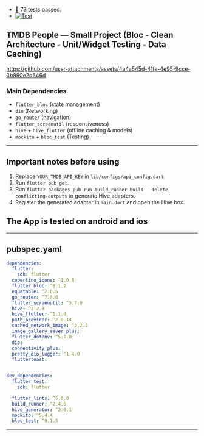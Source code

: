 - 🎉 73 tests passed.   
- [![Test](https://github.com/mo7amedaliEbaid/tmdb_people/actions/workflows/test.yml/badge.svg)](https://github.com/mo7amedaliEbaid/tmdb_people/actions/workflows/test.yml)

## TMDB People — Small Project (Bloc - Clean Architecture - Unit/Widget Testing - Data Caching)


https://github.com/user-attachments/assets/4a4a545d-41fe-4e95-9cce-3b890e2d646d



### Main Dependencies
- `flutter_bloc` (state management)
- `dio` (Networking)
- `go_router` (navigation)
- `flutter_screenutil` (responsiveness)
- `hive` + `hive_flutter` (offline caching & models)
- `mockito` + `bloc_test` (Testing)

---

## Important notes before using
1. Replace `YOUR_TMDB_API_KEY` in `lib/configs/api_config.dart`.
2. Run `flutter pub get`.
3. Run `flutter packages pub run build_runner build --delete-conflicting-outputs` to generate Hive adapters.
4. Register the generated adapter in `main.dart` and open the Hive box.
## The App is tested on android and ios
---

## pubspec.yaml
```yaml
dependencies:
  flutter:
    sdk: flutter
  cupertino_icons: ^1.0.8
  flutter_bloc: ^8.1.2
  equatable: ^2.0.5
  go_router: ^7.0.0
  flutter_screenutil: ^5.7.0
  hive: ^2.2.3
  hive_flutter: ^1.1.0
  path_provider: ^2.0.14
  cached_network_image: ^3.2.3
  image_gallery_saver_plus:
  flutter_dotenv: ^5.1.0
  dio:
  connectivity_plus:
  pretty_dio_logger: ^1.4.0
  fluttertoast:


dev_dependencies:
  flutter_test:
    sdk: flutter

  flutter_lints: ^5.0.0
  build_runner: ^2.4.6
  hive_generator: ^2.0.1
  mockito: ^5.4.4
  bloc_test: ^9.1.5
```

---
